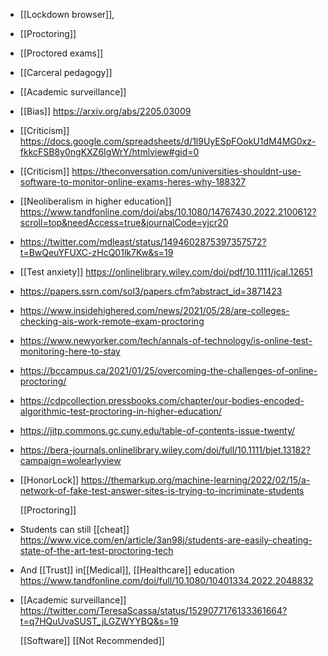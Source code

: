 - [[Lockdown browser]],
- [[Proctoring]]
- [[Proctored exams]]
- [[Carceral pedagogy]]
- [[Academic surveillance]]
- [[Bias]] https://arxiv.org/abs/2205.03009
- [[Criticism]]
  https://docs.google.com/spreadsheets/d/1l9UyESpFOokU1dM4MG0xz-fkkcFSB8y0ngKXZ6IgWrY/htmlview#gid=0
- [[Criticism]]
  https://theconversation.com/universities-shouldnt-use-software-to-monitor-online-exams-heres-why-188327
- [[Neoliberalism in higher education]]
  https://www.tandfonline.com/doi/abs/10.1080/14767430.2022.2100612?scroll=top&needAccess=true&journalCode=yjcr20
- https://twitter.com/mdleast/status/1494602875397357572?t=BwQeuYFUXC-zHcQ01lk7Kw&s=19
- [[Test anxiety]]
  https://onlinelibrary.wiley.com/doi/pdf/10.1111/jcal.12651
- https://papers.ssrn.com/sol3/papers.cfm?abstract_id=3871423
- https://www.insidehighered.com/news/2021/05/28/are-colleges-checking-ais-work-remote-exam-proctoring
- https://www.newyorker.com/tech/annals-of-technology/is-online-test-monitoring-here-to-stay
- https://bccampus.ca/2021/01/25/overcoming-the-challenges-of-online-proctoring/
- https://cdpcollection.pressbooks.com/chapter/our-bodies-encoded-algorithmic-test-proctoring-in-higher-education/
- https://jitp.commons.gc.cuny.edu/table-of-contents-issue-twenty/
- https://bera-journals.onlinelibrary.wiley.com/doi/full/10.1111/bjet.13182?campaign=wolearlyview
- [[HonorLock]]
  https://themarkup.org/machine-learning/2022/02/15/a-network-of-fake-test-answer-sites-is-trying-to-incriminate-students
  
  [[Proctoring]]
- Students can still [[cheat]]
  https://www.vice.com/en/article/3an98j/students-are-easily-cheating-state-of-the-art-test-proctoring-tech
- And [[Trust]] in[[Medical]],
  [[Healthcare]] education
  https://www.tandfonline.com/doi/full/10.1080/10401334.2022.2048832
- [[Academic surveillance]]
  https://twitter.com/TeresaScassa/status/1529077176133361664?t=q7HQuUvaSUST_jLGZWYYBQ&s=19
  
  [[Software]] [[Not Recommended]]